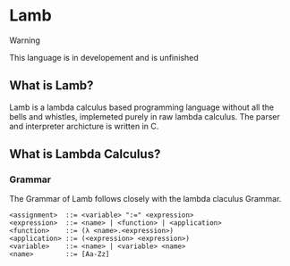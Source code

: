 # Lamb

> [!WARNING]
> This language is in developement and is unfinished

## What is Lamb?
Lamb is a lambda calculus based programming language without all the bells and whistles, implemeted purely in raw lambda calculus.
The parser and interpreter archicture is written in C. 

## What is Lambda Calculus?

### Grammar 
The Grammar of Lamb follows closely with the lambda claculus Grammar.

```bnf
<assignment>  ::= <variable> ":=" <expression> 
<expression>  ::= <name> | <function> | <application>
<function>    ::= (λ <name>.<expression>)
<application> ::= (<expression> <expression>)
<variable>    ::= <name> | <variable> <name>
<name>        ::= [Aa-Zz]
```

